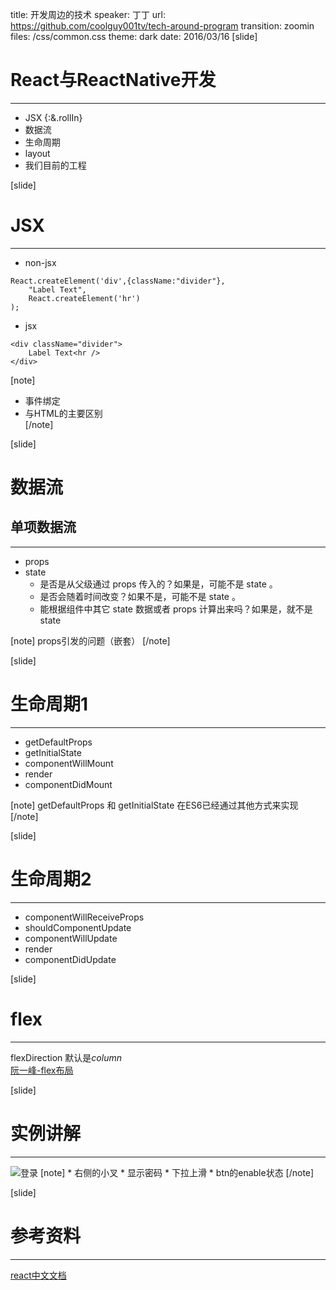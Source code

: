 title: 开发周边的技术
speaker: 丁丁
url: https://github.com/coolguy001tv/tech-around-program
transition: zoomin
files: /css/common.css
theme: dark
date: 2016/03/16
[slide]
# React与ReactNative开发
-----------

* JSX {:&.rollIn}
* 数据流
* 生命周期
* layout
* 我们目前的工程



[slide]
# JSX
-------------

* non-jsx
```
React.createElement('div',{className:"divider"},
    "Label Text",
    React.createElement('hr')
);
```    
* jsx
```
<div className="divider">
    Label Text<hr />
</div>
```
[note]
* 事件绑定 
* 与HTML的主要区别  
[/note]

[slide]
# 数据流
## 单项数据流
----------
* props
* state
    * 是否是从父级通过 props 传入的？如果是，可能不是 state 。
    * 是否会随着时间改变？如果不是，可能不是 state 。
    * 能根据组件中其它 state 数据或者 props 计算出来吗？如果是，就不是 state 

[note]
props引发的问题（嵌套）
[/note]



[slide]
# 生命周期1
--------

* getDefaultProps
* getInitialState
* componentWillMount
* render
* componentDidMount

[note]
getDefaultProps 和 getInitialState 在ES6已经通过其他方式来实现
[/note]

[slide]
# 生命周期2
--------

* componentWillReceiveProps
* shouldComponentUpdate
* componentWillUpdate
* render
* componentDidUpdate




[slide]
# flex
-------------
flexDirection 默认是*column*  
[阮一峰-flex布局](http://www.ruanyifeng.com/blog/2015/07/flex-grammar.html)


[slide]
# 实例讲解
-----------
![登录](/image/login.png)
[note]
    * 右侧的小叉
    * 显示密码
    * 下拉上滑
    * btn的enable状态
[/note]

[slide]
# 参考资料
----------
[react中文文档](http://reactjs.cn/react/docs/thinking-in-react.html)
